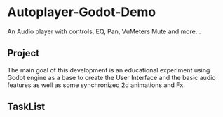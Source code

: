 # Autoplayer-Godot-Demo
An Audio player with controls, EQ, Pan, VuMeters Mute and more...

## Project
The main goal of this development is an educational experiment using Godot engine as a base to create the User Interface and the basic audio features as well as some synchronized 2d animations and Fx. 

## TaskList
